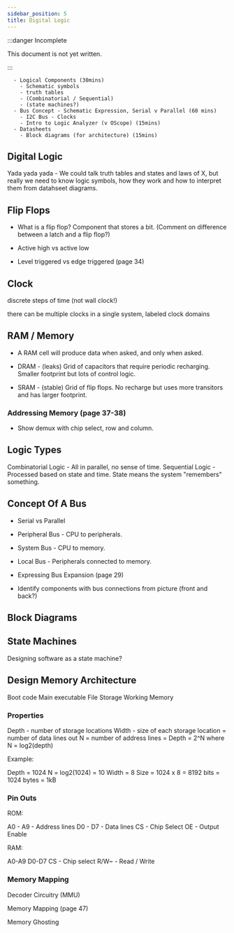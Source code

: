 ```yaml
---
sidebar_position: 5
title: Digital Logic
---
```


:::danger Incomplete

This document is not yet written.

:::

```text
  - Logical Components (30mins)
    - Schematic symbols
    - truth tables
    - (Combinatorial / Sequential)
    - (state machines?)
  - Bus Concept - Schematic Expression, Serial v Parallel (60 mins)
    - I2C Bus - Clocks
    - Intro to Logic Analyzer (v OScope) (15mins)
  - Datasheets
    - Block diagrams (for architecture) (15mins)
```


<!-- ! Everything below is scratch and should be re-thought. -->

## Digital Logic

Yada yada yada - We could talk truth tables and states and laws of X, but really we need to know logic symbols, how they work and how to interpret them from datahseet diagrams.


## Flip Flops

- What is a flip flop? Component that stores a bit. (Comment on difference between a latch and a flip flop?)

- Active high vs active low

- Level triggered vs edge triggered (page 34)

## Clock

discrete steps of time (not wall clock!)

there can be multiple clocks in a single system, labeled clock domains

## RAM  / Memory

- A RAM cell will produce data when asked, and only when asked.

- DRAM - (leaks) Grid of capacitors that require periodic recharging. Smaller footprint but lots of control logic.
- SRAM - (stable) Grid of flip flops. No recharge but uses more transitors and has larger footprint.

### Addressing Memory (page 37-38)

- Show demux with chip select, row and column.

## Logic Types

Combinatorial Logic - All in parallel, no sense of time.
Sequential Logic - Processed based on state and time. State means the system "remembers" something.


## Concept Of A Bus

- Serial vs Parallel

- Peripheral Bus - CPU to peripherals.
- System Bus - CPU to memory.
- Local Bus - Peripherals connected to memory.

- Expressing Bus Expansion (page 29)

- Identify components with bus connections from picture (front and back?)

## Block Diagrams



## State Machines

<!-- TODO: Cover state machines with JTAG. -->

Designing software as a state machine?

## Design Memory Architecture

Boot code
Main executable
File Storage
Working Memory

### Properties
Depth - number of storage locations
Width - size of each storage location = number of data lines out
N = number of address lines = Depth = 2^N where N = log2(depth)

Example:

Depth = 1024
N = log2(1024) = 10
Width = 8
Size = 1024 x 8 = 8192 bits = 1024 bytes = 1kB

### Pin Outs

ROM:

A0 - A9 - Address lines
D0 - D7 - Data lines
CS - Chip Select
OE - Output Enable

RAM:

A0-A9
D0-D7
CS - Chip select
R/W~ - Read / Write

### Memory Mapping

Decoder Circuitry (MMU)

Memory Mapping (page 47)

Memory Ghosting

